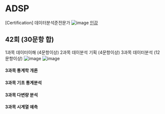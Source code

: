 # ADSP
[Certification] 데이터분석준전문가 
![image](https://github.com/chihyeonwon/ADSP/assets/58906858/c8165fc4-bf89-426b-9886-d6d8587f69ed)
[인강](https://www.youtube.com/watch?v=ETFahN5HNww&t=44s)

## 42회 (30문항 합)
1과목 데이터이해 (4문항이상)
2과목 데이분석 기획 (4문항이상)
3과목 데이터분석 (12문항이상)
![image](https://github.com/chihyeonwon/ADsP/assets/58906858/75d998d8-5476-4584-9f7a-5425e5a045da)
![image](https://github.com/chihyeonwon/ADsP/assets/58906858/b877a97f-6c1d-40b0-86b5-1d662d278b8b)

#### 3과목 통계학 개론

#### 3과목 기초 통계분석

#### 3과목 다변량 분석

#### 3과목 시계열 예측
